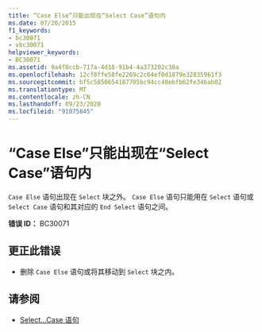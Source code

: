 ```yaml
---
title: “Case Else”只能出现在“Select Case”语句内
ms.date: 07/20/2015
f1_keywords:
- bc30071
- vbc30071
helpviewer_keywords:
- BC30071
ms.assetid: 9a4f8ccb-717a-4d18-91b4-4a373202c38a
ms.openlocfilehash: 12cf8ffe58fe2269c2c64ef0d1879e32835961f3
ms.sourcegitcommit: bf5c5850654187705bc94cc40ebfb62fe346ab02
ms.translationtype: MT
ms.contentlocale: zh-CN
ms.lasthandoff: 09/23/2020
ms.locfileid: "91075845"
---
```

# <a name="case-else-can-only-appear-inside-a-select-case-statement"></a>“Case Else”只能出现在“Select Case”语句内

`Case Else` 语句出现在 `Select` 块之外。 `Case Else` 语句只能用在 `Select` 语句或 `Select Case` 语句和其对应的 `End Select` 语句之间。  
  
 **错误 ID：** BC30071  
  
## <a name="to-correct-this-error"></a>更正此错误  
  
- 删除 `Case Else` 语句或将其移动到 `Select` 块之内。  
  
## <a name="see-also"></a>请参阅

- [Select...Case 语句](../language-reference/statements/select-case-statement.md)
